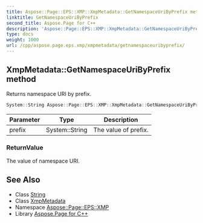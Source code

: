 ```yaml
---
title: Aspose::Page::EPS::XMP::XmpMetadata::GetNamespaceUriByPrefix method
linktitle: GetNamespaceUriByPrefix
second_title: Aspose.Page for C++
description: 'Aspose::Page::EPS::XMP::XmpMetadata::GetNamespaceUriByPrefix method. Returns namespace URI by prefix in C++.'
type: docs
weight: 1000
url: /cpp/aspose.page.eps.xmp/xmpmetadata/getnamespaceuribyprefix/
---
```

## XmpMetadata::GetNamespaceUriByPrefix method


Returns namespace URI by prefix.

```cpp
System::String Aspose::Page::EPS::XMP::XmpMetadata::GetNamespaceUriByPrefix(System::String prefix)
```


| Parameter | Type | Description |
| --- | --- | --- |
| prefix | System::String | The value of prefix. |

### ReturnValue

The value of namespace URI.

## See Also

* Class [String](../../../system/string/)
* Class [XmpMetadata](../)
* Namespace [Aspose::Page::EPS::XMP](../../)
* Library [Aspose.Page for C++](../../../)
